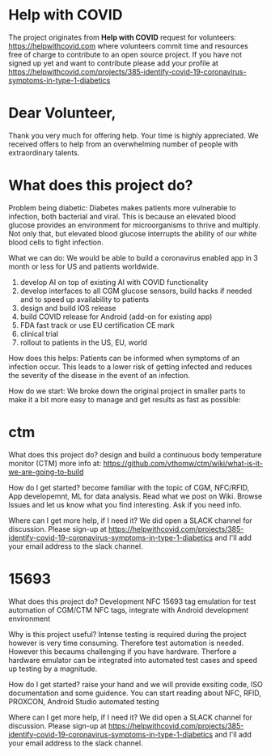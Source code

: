 # Help with COVID

The project originates from **Help with COVID** request for volunteers: https://helpwithcovid.com where volunteers commit time and resources free of charge to contribute to an open source project.
If you have not signed up yet and want to contribute please add your profile at https://helpwithcovid.com/projects/385-identify-covid-19-coronavirus-symptoms-in-type-1-diabetics

# Dear Volunteer, 
 
Thank you very much for offering help. Your time is highly appreciated. We received offers to help from an overwhelming number of people  with extraordinary talents. 

# What does this project do?

Problem being diabetic:
Diabetes makes patients more vulnerable to infection, both bacterial and viral. This is because an elevated blood glucose provides an environment for microorganisms to thrive and multiply. Not only that, but elevated blood glucose interrupts the ability of our white blood cells to fight infection.

What we can do:
We would be able to build a coronavirus enabled app in  3 month or less for US and patients worldwide. 
1. develop AI on top of existing AI with COVID functionality
2. develop interfaces to all CGM glucose sensors, build hacks if needed and to speed up availability to patients
3. design and build IOS release
4. build COVID release for Android (add-on for existing app)
4. FDA fast track or use EU certification CE mark
5. clinical trial
6. rollout to patients in the US, EU, world

How does this helps:
Patients can be informed when symptoms of an infection occur. This leads to a lower risk of getting infected and reduces the severity of the disease in the event of an infection.

How do we start:
We broke down the original project in smaller parts to make it a bit more easy to manage and get results as fast as possible:

# ctm
What does this project do?
design and build a continuous body temperature monitor (CTM) 
more info at: https://github.com/vthomw/ctm/wiki/what-is-it-we-are-going-to-build

How do I get started?
become familiar with the topic of CGM, NFC/RFID, App developemnt, ML for data analysis. Read what we post on Wiki. Browse Issues and let us know what you find interesting. Ask if you need info.

Where can I get more help, if I need it?
We did open a SLACK channel for discussion. Please sign-up at https://helpwithcovid.com/projects/385-identify-covid-19-coronavirus-symptoms-in-type-1-diabetics and I'll add your email address to the slack channel.

# 15693
What does this project do?
Development NFC 15693 tag emulation for test automation of CGM/CTM NFC tags, integrate with Android development environment 


Why is this project useful?
Intense testing is required during the project however is very time consuming. Therefore test automation is needed. However this becaums challenging if you have hardware. Therfore a hardware emulator can be integrated into automated test cases and speed up testing by a magnitude.

How do I get started?
raise your hand and we will provide exsiting code, ISO documentation and some guidence. You can start reading about NFC, RFID, PROXCON, Android Studio automated testing

Where can I get more help, if I need it?
We did open a SLACK channel for discussion. Please sign-up at https://helpwithcovid.com/projects/385-identify-covid-19-coronavirus-symptoms-in-type-1-diabetics and I'll add your email address to the slack channel.
